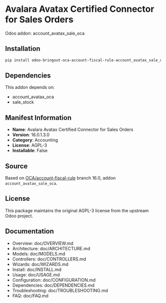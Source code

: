# Avalara Avatax Certified Connector for Sales Orders

Odoo addon: account_avatax_sale_oca

## Installation

```bash
pip install odoo-bringout-oca-account-fiscal-rule-account_avatax_sale_oca
```

## Dependencies

This addon depends on:
- account_avatax_oca
- sale_stock

## Manifest Information

- **Name**: Avalara Avatax Certified Connector for Sales Orders
- **Version**: 16.0.1.3.0
- **Category**: Accounting
- **License**: AGPL-3
- **Installable**: False

## Source

Based on [OCA/account-fiscal-rule](https://github.com/OCA/account-fiscal-rule) branch 16.0, addon `account_avatax_sale_oca`.

## License

This package maintains the original AGPL-3 license from the upstream Odoo project.

## Documentation

- Overview: doc/OVERVIEW.md
- Architecture: doc/ARCHITECTURE.md
- Models: doc/MODELS.md
- Controllers: doc/CONTROLLERS.md
- Wizards: doc/WIZARDS.md
- Install: doc/INSTALL.md
- Usage: doc/USAGE.md
- Configuration: doc/CONFIGURATION.md
- Dependencies: doc/DEPENDENCIES.md
- Troubleshooting: doc/TROUBLESHOOTING.md
- FAQ: doc/FAQ.md
